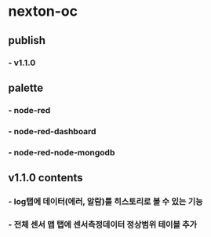 # nexton-oc

## publish 
### - v1.1.0

## palette
### - node-red
### - node-red-dashboard
### - node-red-node-mongodb

## v1.1.0 contents
### - log탭에 데이터(에러, 알람)를 히스토리로 볼 수 있는 기능
### - 전체 센서 맵 탭에 센서측정데이터 정상범위 테이블 추가

